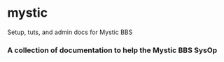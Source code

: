 # mystic
Setup, tuts, and admin docs for Mystic BBS

### A collection of documentation to help the Mystic BBS SysOp
